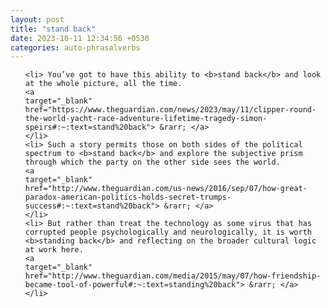 ```yaml
---
layout: post
title: "stand back"
date: 2023-10-11 12:34:56 +0530
categories: auto-phrasalverbs
---
```

<ol>

    <li> You’ve got to have this ability to <b>stand back</b> and look at the whole picture, all the time.
    <a 
    target="_blank" 
    href="https://www.theguardian.com/news/2023/may/11/clipper-round-the-world-yacht-race-adventure-lifetime-tragedy-simon-speirs#:~:text=stand%20back"> &rarr; </a>
    </li>
    <li> Such a story permits those on both sides of the political spectrum to <b>stand back</b> and explore the subjective prism through which the party on the other side sees the world.
    <a 
    target="_blank" 
    href="http://www.theguardian.com/us-news/2016/sep/07/how-great-paradox-american-politics-holds-secret-trumps-success#:~:text=stand%20back"> &rarr; </a>
    </li>
    <li> But rather than treat the technology as some virus that has corrupted people psychologically and neurologically, it is worth <b>standing back</b> and reflecting on the broader cultural logic at work here.
    <a 
    target="_blank" 
    href="http://www.theguardian.com/media/2015/may/07/how-friendship-became-tool-of-powerful#:~:text=standing%20back"> &rarr; </a>
    </li>